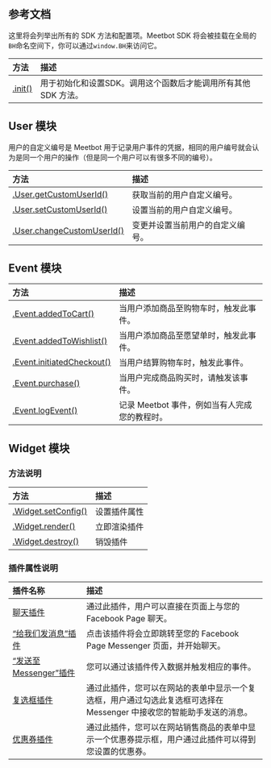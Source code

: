## 参考文档

这里将会列举出所有的 SDK 方法和配置项。Meetbot SDK 将会被挂载在全局的`BH`命名空间下，你可以通过`window.BH`来访问它。

|方法|描述|
|:--|:--|
|[.init()](../core/init.md)|用于初始化和设置SDK。调用这个函数后才能调用所有其他 SDK 方法。|

## User 模块

用户的自定义编号是 Meetbot 用于记录用户事件的凭据，相同的用户编号就会认为是同一个用户的操作（但是同一个用户可以有很多不同的编号）。  

|方法|描述|
|:--|:--|
|[.User.getCustomUserId()](../user/getCustomUserId.md)|获取当前的用户自定义编号。|
|[.User.setCustomUserId()](../user/setCustomUserId.md)|设置当前的用户自定义编号。|
|[.User.changeCustomUserId()](../user/changeCustomUserId.md)|变更并设置当前用户的自定义编号。|

## Event 模块

|方法|描述|
|:--|:--|
|[.Event.addedToCart()](../event/addedToCart.md)|当用户添加商品至购物车时，触发此事件。|
|[.Event.addedToWishlist()](../event/addedToCart.md)|当用户添加商品至愿望单时，触发此事件。|
|[.Event.initiatedCheckout()](../event/initiatedCheckout.md)|当用户结算购物车时，触发此事件。|
|[.Event.purchase()](../event/purchase.md)|当用户完成商品购买时，请触发该事件。|
|[.Event.logEvent()](../event/logEvent.md)|记录 Meetbot 事件，例如当有人完成您的教程时。|

## Widget 模块

### 方法说明
|方法|描述|
|:--|:--|
|[.Widget.setConfig()](../widget/methods/setConfig.md)|设置插件属性|
|[.Widget.render()](../widget/methods/render.md)|立即渲染插件|
|[.Widget.destroy()](../widget/methods/destroy.md)|销毁插件|

### 插件属性说明
|插件名称|描述|
|:--|:--|
|[聊天插件](../widget/configs/customerchat.md)|通过此插件，用户可以直接在页面上与您的 Facebook Page 聊天。|
|[“给我们发消息”插件](../widget/configs/message-us.md)|点击该插件将会立即跳转至您的 Facebook Page Messenger 页面，并开始聊天。|
|[“发送至 Messenger”插件](../widget/configs/send-to-messenger.md)|您可以通过该插件传入数据并触发相应的事件。|
|[复选框插件](../widget/configs/checkbox.md)|通过此插件，您可以在网站的表单中显示一个复选框，用户通过勾选此复选框可选择在 Messenger 中接收您的智能助手发送的消息。|
|[优惠券插件](../widget/configs/discount.md)|通过此插件，您可以在网站销售商品的表单中显示一个优惠券提示框，用户通过此插件可以得到您设置的优惠券。|
